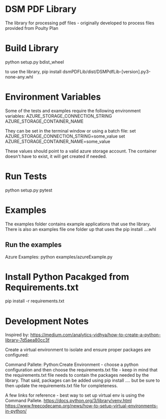 # DSM PDF Library
The library for processing pdf files - originally developed to process files provided from Poulty Plan

# Build Library
python setup.py bdist_wheel

to use the library, pip install dsmPDFLib/dist/DSMPdfLib-[version].py3-none-any.whl

# Environment Variables
Some of the tests and examples require the following environment variables:
AZURE_STORAGE_CONNECTION_STRING
AZURE_STORAGE_CONTAINER_NAME

They can be set in the terminal window or using a batch file:
set AZURE_STORAGE_CONNECTION_STRING=some_value
set AZURE_STORAGE_CONTAINER_NAME=some_value

These values should point to a valid azure storage account.  The container doesn't have to exist, it will get created if needed.

# Run Tests

python setup.py pytest

# Examples
The examples folder contains example applications that use the library.  There is also an examples file one folder up that uses the pip install ....whl

## Run the examples
Azure Examples:
  python examples/azureExample.py


# Install Python Pacakged from Requirements.txt
pip install -r requirements.txt


# Development Notes
Inspired by:
https://medium.com/analytics-vidhya/how-to-create-a-python-library-7d5aea80cc3f

Create a virtual environment to isolate and ensure proper packages are configured:

Command Pallete: Python:Create Environment - choose a python configuration and then choose the requirements.txt file - keep in mind that the requirements.txt file needs to contain the packages needed by the library.  That said, packages can be added using pip install .... but be sure to then update the requirements.txt file for completeness.


A few links for reference - best way to set up virtual env is using the Command Pallete.
https://docs.python.org/3/library/venv.html
https://www.freecodecamp.org/news/how-to-setup-virtual-environments-in-python/





